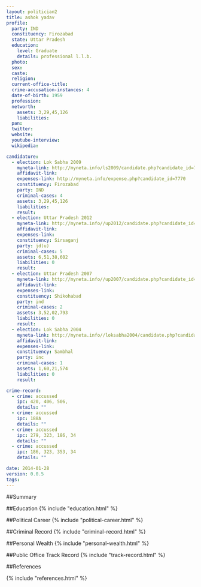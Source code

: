 ```yaml
---
layout: politician2
title: ashok yadav
profile: 
  party: IND
  constituency: Firozabad
  state: Uttar Pradesh
  education: 
    level: Graduate
    details: professional l.l.b.
  photo: 
  sex: 
  caste: 
  religion: 
  current-office-title: 
  crime-accusation-instances: 4
  date-of-birth: 1959
  profession: 
  networth: 
    assets: 3,29,45,126
    liabilities: 
  pan: 
  twitter: 
  website: 
  youtube-interview: 
  wikipedia: 

candidature: 
  - election: Lok Sabha 2009
    myneta-link: http://myneta.info/ls2009/candidate.php?candidate_id=7770
    affidavit-link: 
    expenses-link: http://myneta.info/expense.php?candidate_id=7770
    constituency: Firozabad 
    party: IND
    criminal-cases: 4
    assets: 3,29,45,126
    liabilities: 
    result:  
  - election: Uttar Pradesh 2012
    myneta-link: http://myneta.info//up2012/candidate.php?candidate_id=1351
    affidavit-link: 
    expenses-link: 
    constituency: Sirsaganj 
    party: jd(u)
    criminal-cases: 5
    assets: 6,51,38,602
    liabilities: 0
    result:  
  - election: Uttar Pradesh 2007
    myneta-link: http://myneta.info//up2007/candidate.php?candidate_id=635
    affidavit-link: 
    expenses-link: 
    constituency: Shikohabad 
    party: ind
    criminal-cases: 2
    assets: 3,52,02,793
    liabilities: 0
    result:  
  - election: Lok Sabha 2004
    myneta-link: http://myneta.info//loksabha2004/candidate.php?candidate_id=4911
    affidavit-link: 
    expenses-link: 
    constituency: Sambhal 
    party: inc
    criminal-cases: 1
    assets: 1,60,21,574
    liabilities: 0
    result:  

crime-record: 
  - crime: accussed
    ipc: 420, 406, 506,
    details: "" 
  - crime: accussed
    ipc: 188A
    details: "" 
  - crime: accussed
    ipc: 279, 323, 186, 34
    details: "" 
  - crime: accussed
    ipc: 186, 323, 353, 34
    details: "" 

date: 2014-01-28
version: 0.0.5
tags: 
---
```

##Summary


##Education
{% include "education.html" %}


##Political Career
{% include "political-career.html" %}


##Criminal Record
{% include "criminal-record.html" %}


##Personal Wealth
{% include "personal-wealth.html" %}


##Public Office Track Record
{% include "track-record.html" %}


##References


{% include "references.html" %}